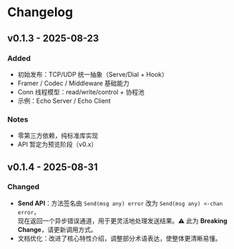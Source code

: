 # Changelog

## v0.1.3 - 2025-08-23
### Added
- 初始发布：TCP/UDP 统一抽象（Serve/Dial + Hook）
- Framer / Codec / Middleware 基础能力
- Conn 线程模型：read/write/control + 协程池
- 示例：Echo Server / Echo Client
### Notes
- 零第三方依赖，纯标准库实现
- API 暂定为预览阶段（v0.x）


## v0.1.4 - 2025-08-31
### Changed
- **Send API**：方法签名由 `Send(msg any) error` 改为 `Send(msg any) <-chan error`，  
  现在返回一个异步错误通道，用于更灵活地处理发送结果。⚠️ 此为 **Breaking Change**，请更新调用方式。
- 文档优化：改进了核心特性介绍，调整部分术语表达，使整体更清晰易懂。
